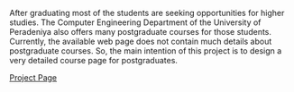 After graduating most of the students are seeking opportunities for higher studies. The Computer Engineering Department of the University of Peradeniya also offers many postgraduate courses for those students. Currently, the available web page does not contain much details about postgraduate courses. So, the main intention of this project is to design a very detailed course page for postgraduates.

[Project Page](https://cepdnaclk.github.io/e18-co227-Department-Course-Page-Group-B/)
